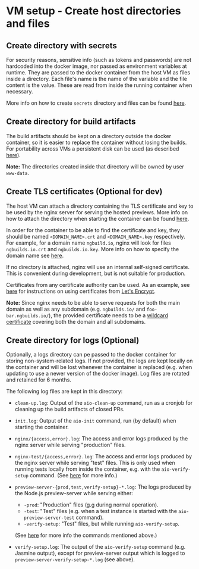 # VM setup - Create host directories and files


## Create directory with secrets
For security reasons, sensitive info (such as tokens and passwords) are not hardcoded into the
docker image, nor passed as environment variables at runtime. They are passed to the docker
container from the host VM as files inside a directory. Each file's name is the name of the variable
and the file content is the value. These are read from inside the running container when necessary.

More info on how to create `secrets` directory and files can be found
[here](vm-setup--set-up-secrets.md).


## Create directory for build artifacts
The build artifacts should be kept on a directory outside the docker container, so it is
easier to replace the container without losing the builds. For portability across VMs a
persistent disk can be used (as described [here](vm-setup--attach-persistent-disk.md)).

**Note:** The directories created inside that directory will be owned by user `www-data`.


## Create TLS certificates (Optional for dev)
The host VM can attach a directory containing the TLS certificate and key to be used by the nginx
server for serving the hosted previews. More info on how to attach the directory when
starting the container can be found [here](vm-setup--start-docker-container.md).

In order for the container to be able to find the certificate and key, they should be named
`<DOMAIN_NAME>.crt` and `<DOMAIN_NAME>.key` respectively. For example, for a domain name
`ngbuild.io`, nginx will look for files `ngbuilds.io.crt` and `ngbuilds.io.key`. More info on how to
specify the domain name see [here](vm-setup--create-docker-image.md).

If no directory is attached, nginx will use an internal self-signed certificate. This is convenient
during development, but is not suitable for production.

Certificates from any certificate authority can be used. As an example, see
[here](misc--use-lets-encrypt-certs) for instructions on using certificates from
[Let's Encrypt](https://letsencrypt.org/).

**Note:**
Since nginx needs to be able to serve requests for both the main domain as well as any subdomain
(e.g. `ngbuilds.io/` and `foo-bar.ngbuilds.io/`), the provided certificate needs to be a
[wildcard certificate](https://en.wikipedia.org/wiki/Wildcard_certificate) covering both the domain
and all subdomains.


## Create directory for logs (Optional)
Optionally, a logs directory can pe passed to the docker container for storing non-system-related
logs. If not provided, the logs are kept locally on the container and will be lost whenever the
container is replaced (e.g. when updating to use a newer version of the docker image). Log files are
rotated and retained for 6 months.

The following log files are kept in this directory:

- `clean-up.log`:
  Output of the `aio-clean-up` command, run as a cronjob for cleaning up the build artifacts of
  closed PRs.

- `init.log`:
  Output of the `aio-init` command, run (by default) when starting the container.

- `nginx/{access,error}.log`:
  The access and error logs produced by the nginx server while serving "production" files.

- `nginx-test/{access,error}.log`:
  The access and error logs produced by the nginx server while serving "test" files. This is only
  used when running tests locally from inside the container, e.g. with the `aio-verify-setup`
  command. (See [here](overview--scripts-and-commands.md) for more info.)

- `preview-server-{prod,test,verify-setup}-*.log`:
  The logs produced by the Node.js preview-server while serving either:
  - `-prod`: "Production" files (g.g during normal operation).
  - `-test`: "Test" files (e.g. when a test instance is started with the `aio-preview-server-test`
             command).
  - `-verify-setup`: "Test" files, but while running `aio-verify-setup`.

  (See [here](overview--scripts-and-commands.md) for more info the commands mentioned above.)

- `verify-setup.log`:
  The output of the `aio-verify-setup` command (e.g. Jasmine output), except for preview-server
  output which is logged to `preview-server-verify-setup-*.log` (see above).
